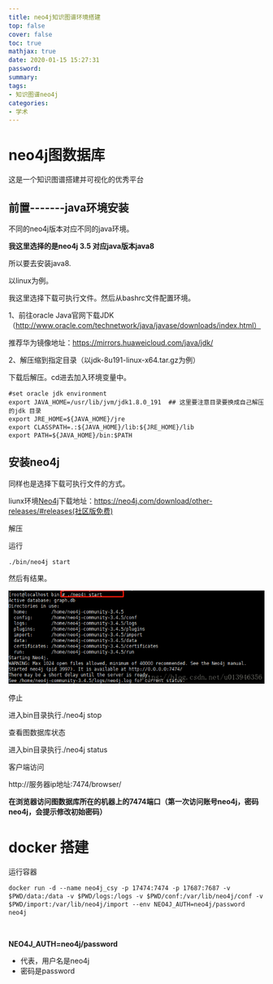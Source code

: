 ```yaml
---
title: neo4j知识图谱环境搭建
top: false
cover: false
toc: true
mathjax: true
date: 2020-01-15 15:27:31
password:
summary:
tags:
- 知识图谱neo4j
categories:
- 学术
---
```

# neo4j图数据库

这是一个知识图谱搭建并可视化的优秀平台



## 前置-------java环境安装

不同的neo4j版本对应不同的java环境。

**我这里选择的是neo4j 3.5 对应java版本java8**



所以要去安装java8.

以linux为例。

我这里选择下载可执行文件。然后从bashrc文件配置环境。



1、前往oracle Java官网下载JDK（http://www.oracle.com/technetwork/java/javase/downloads/index.html）

推荐华为镜像地址：https://mirrors.huaweicloud.com/java/jdk/

2、解压缩到指定目录（以jdk-8u191-linux-x64.tar.gz为例）

下载后解压。cd进去加入环境变量中。

```
#set oracle jdk environment
export JAVA_HOME=/usr/lib/jvm/jdk1.8.0_191  ## 这里要注意目录要换成自己解压的jdk 目录
export JRE_HOME=${JAVA_HOME}/jre  
export CLASSPATH=.:${JAVA_HOME}/lib:${JRE_HOME}/lib  
export PATH=${JAVA_HOME}/bin:$PATH 
```







## 安装neo4j

同样也是选择下载可执行文件的方式。

liunx环境[Neo4j](https://so.csdn.net/so/search?q=Neo4j&spm=1001.2101.3001.7020)下载地址：https://neo4j.com/download/other-releases/#releases(社区版免费)

解压

运行

```
./bin/neo4j start
```

然后有结果。

![refs/heads/master/image-20220905200159871](https://raw.githubusercontent.com/kengerlwl/kengerlwl.github.io/refs/heads/master/image/2970cc53434809d84eb89184b8668416/1a00cb19834f970596e2bfd3ccb898c9.png)

停止

进入bin目录执行./neo4j stop



查看图数据库状态

进入bin目录执行./neo4j status



客户端访问

http://服务器ip地址:7474/browser/

**在浏览器访问图数据库所在的机器上的7474端口（第一次访问账号neo4j，密码neo4j，会提示修改初始密码）**







# docker 搭建

运行容器

```
docker run -d --name neo4j_csy -p 17474:7474 -p 17687:7687 -v $PWD/data:/data -v $PWD/logs:/logs -v $PWD/conf:/var/lib/neo4j/conf -v $PWD/import:/var/lib/neo4j/import --env NEO4J_AUTH=neo4j/password neo4j



```



**NEO4J_AUTH=neo4j/password**

- 代表，用户名是neo4j
- 密码是password

